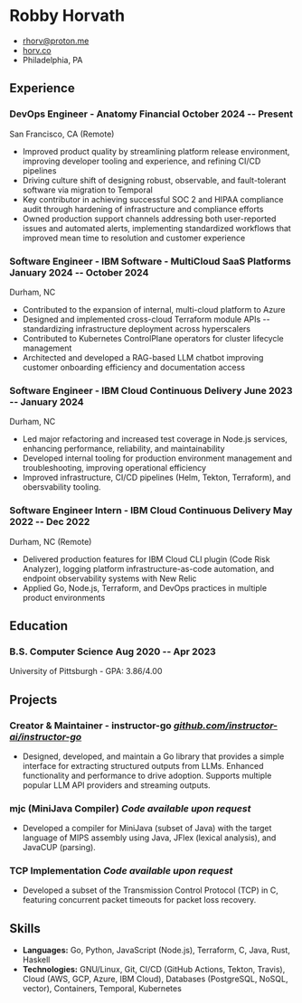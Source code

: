 <!-- The (first) h1 will be used as the <title> of the HTML page -->
# Robby Horvath 

<!-- The unordered list immediately after the h1 will be formatted on a single
line. It is intended to be used for contact details -->
  - <rhorv@proton.me>
  - [horv.co](https://horv.co)
  - Philadelphia, PA

<!-- The paragraph after the h1 and ul and before the first h2 is optional. It
is intended to be used for a short summary. -->

## Experience

<!-- You have to wrap the "left" and "right" half of these headings in spans by
hand -->

### <span>DevOps Engineer - Anatomy Financial</span> <span>October 2024 -- Present</span>

  San Francisco, CA (Remote) 

  - Improved product quality by streamlining platform release environment, improving developer tooling and experience, and refining CI/CD pipelines
  - Driving culture shift of designing robust, observable, and fault-tolerant software via migration to Temporal
  - Key contributor in achieving successful SOC 2 and HIPAA compliance audit through hardening of infrastructure and compliance efforts
  - Owned production support channels addressing both user-reported issues and automated alerts, implementing standardized workflows that improved mean time to resolution and customer experience

### <span>Software Engineer - IBM Software - MultiCloud SaaS Platforms</span> <span>January 2024 -- October 2024</span>

  Durham, NC
  
  - Contributed to the expansion of internal, multi-cloud platform to Azure
  - Designed and implemented cross-cloud Terraform module APIs -- standardizing infrastructure deployment across hyperscalers
  - Contributed to Kubernetes ControlPlane operators for cluster lifecycle management
  - Architected and developed a RAG-based LLM chatbot improving customer onboarding efficiency and documentation access

### <span>Software Engineer - IBM Cloud Continuous Delivery</span> <span>June 2023 -- January 2024</span>

  Durham, NC

  - Led major refactoring and increased test coverage in Node.js services, enhancing performance, reliability, and maintainability
  - Developed internal tooling for production environment management and troubleshooting, improving operational efficiency
  - Improved infrastructure, CI/CD pipelines (Helm, Tekton, Terraform), and obersvability tooling.

### <span>Software Engineer Intern - IBM Cloud Continuous Delivery</span> <span>May 2022 -- Dec 2022</span>

  Durham, NC (Remote)

  - Delivered production features for IBM Cloud CLI plugin (Code Risk Analyzer), logging platform infrastructure-as-code automation, and endpoint observability systems with New Relic
  - Applied Go, Node.js, Terraform, and DevOps practices in multiple product environments

## Education

### <span>B.S. Computer Science</span> <span>Aug 2020 -- Apr 2023</span>

  University of Pittsburgh - GPA: 3.86/4.00

## Projects

### <span>Creator & Maintainer - instructor-go</span> <span>[_github.com/instructor-ai/instructor-go_](https://github.com/instructor-ai/instructor-go)</span>

  - Designed, developed, and maintain a Go library that provides a simple interface for extracting structured outputs from LLMs. Enhanced functionality and performance to drive adoption. Supports multiple popular LLM API providers and streaming outputs.

### <span>mjc (MiniJava Compiler)</span> <span>_Code available upon request_</span>

  - Developed a compiler for MiniJava (subset of Java) with the target language of MIPS assembly using Java, JFlex (lexical analysis), and JavaCUP (parsing).

### <span>TCP Implementation</span> <span>_Code available upon request_</span>

  - Developed a subset of the Transmission Control Protocol (TCP) in C, featuring concurrent packet timeouts for packet loss recovery.

## Skills

  - __Languages:__ Go, Python, JavaScript (Node.js), Terraform, C, Java, Rust, Haskell
  - __Technologies:__ GNU/Linux, Git, CI/CD (GitHub Actions, Tekton, Travis), Cloud (AWS, GCP, Azure, IBM Cloud), Databases (PostgreSQL, NoSQL, vector), Containers, Temporal, Kubernetes

